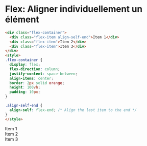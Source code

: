 <div w-full h-full>
    <div>
        <h1 pb-4 text-gradient-css font-mono text-2xl >Flex: Aligner individuellement un élément</h1>
    </div>
    <div grid="~ cols-2 gap-4">
<div>

```html
<div class="flex-container">
  <div class="flex-item align-self-end">Item 1</div>
  <div class="flex-item">Item 2</div>
  <div class="flex-item">Item 3</div>
</div>
<style>
.flex-container {
  display: flex;
  flex-direction: column;
  justify-content: space-between;
  align-items: center;
  border: 2px solid orange;
  height: 100vh;
  padding: 10px;
}

.align-self-end {
  align-self: flex-end; /* Align the last item to the end */
}
</style>
```
</div>
<div>
    <div flex="~ col justify-between items-center" border-2 border-orange h-89 mt-1 p-2>
      <div border-1 border-emerald p-2 self-end>Item 1</div>
      <div border-1 border-emerald p-2>Item 2</div>
      <div border-1 border-emerald p-2>Item 3</div>
    </div>
</div>
</div>
</div>






